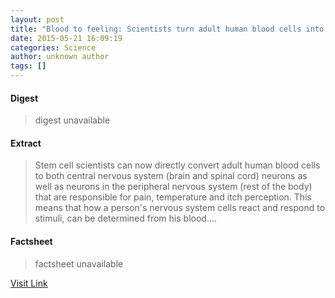 ```yaml
---
layout: post
title: "Blood to feeling: Scientists turn adult human blood cells into neurons"
date: 2015-05-21 16:09:19
categories: Science
author: unknown author
tags: []
---
```



#### Digest
>digest unavailable

#### Extract
>Stem cell scientists can now directly convert adult human blood cells to both central nervous system (brain and spinal cord) neurons as well as neurons in the peripheral nervous system (rest of the body) that are responsible for pain, temperature and itch perception. This means that how a person's nervous system cells react and respond to stimuli, can be determined from his blood....

#### Factsheet
>factsheet unavailable

[Visit Link](http://feeds.sciencedaily.com/~r/sciencedaily/~3/bYjZVkqqkDc/150521120919.htm)


